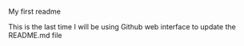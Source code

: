 My first readme

This is the last time I will be using Github web interface to update the README.md file
